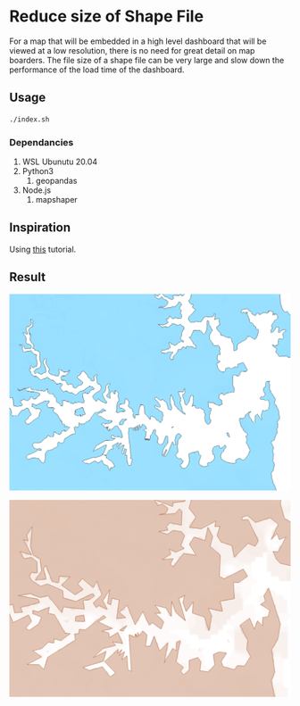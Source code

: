 # Reduce size of Shape File

For a map that will be embedded in a high level dashboard that will be viewed at a low resolution, there is no need for great detail on map boarders.  The file size of a shape file can be very large and slow down the performance of the load time of the dashboard.

## Usage

```sh
./index.sh
```

### Dependancies

1. WSL Ubunutu 20.04
1. Python3
    1. geopandas
1. Node.js
    1. mapshaper

## Inspiration

Using [this](https://blog.exploratory.io/how-to-reduce-your-geojson-file-size-smaller-for-better-performance-8fb77759870c) tutorial.  

## Result

![Original](docs/original-sydney.png)  

![Reduce](docs/reduce-sydney.png)